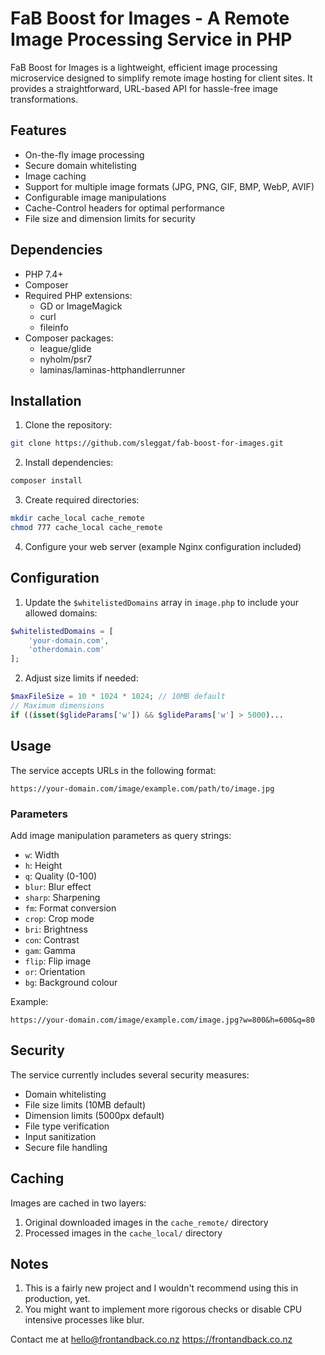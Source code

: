 # FaB Boost for Images - A Remote Image Processing Service in PHP

FaB Boost for Images is a lightweight, efficient image processing microservice designed to simplify remote image hosting for client sites. It provides a straightforward, URL-based API for hassle-free image transformations.

## Features

- On-the-fly image processing
- Secure domain whitelisting
- Image caching
- Support for multiple image formats (JPG, PNG, GIF, BMP, WebP, AVIF)
- Configurable image manipulations
- Cache-Control headers for optimal performance
- File size and dimension limits for security

## Dependencies

- PHP 7.4+
- Composer
- Required PHP extensions:
  - GD or ImageMagick
  - curl
  - fileinfo
- Composer packages:
  - league/glide
  - nyholm/psr7
  - laminas/laminas-httphandlerrunner

## Installation

1. Clone the repository:

```bash
git clone https://github.com/sleggat/fab-boost-for-images.git
```

2. Install dependencies:

```bash
composer install
```

3. Create required directories:

```bash
mkdir cache_local cache_remote
chmod 777 cache_local cache_remote
```

4. Configure your web server (example Nginx configuration included)

## Configuration

1. Update the `$whitelistedDomains` array in `image.php` to include your allowed domains:

```php
$whitelistedDomains = [
    'your-domain.com',
    'otherdomain.com'
];
```

2. Adjust size limits if needed:

```php
$maxFileSize = 10 * 1024 * 1024; // 10MB default
// Maximum dimensions
if ((isset($glideParams['w']) && $glideParams['w'] > 5000)...
```

## Usage

The service accepts URLs in the following format:

```
https://your-domain.com/image/example.com/path/to/image.jpg
```

### Parameters

Add image manipulation parameters as query strings:

- `w`: Width
- `h`: Height
- `q`: Quality (0-100)
- `blur`: Blur effect
- `sharp`: Sharpening
- `fm`: Format conversion
- `crop`: Crop mode
- `bri`: Brightness
- `con`: Contrast
- `gam`: Gamma
- `flip`: Flip image
- `or`: Orientation
- `bg`: Background colour

Example:

```
https://your-domain.com/image/example.com/image.jpg?w=800&h=600&q=80
```

## Security

The service currently includes several security measures:

- Domain whitelisting
- File size limits (10MB default)
- Dimension limits (5000px default)
- File type verification
- Input sanitization
- Secure file handling

## Caching

Images are cached in two layers:

1. Original downloaded images in the `cache_remote/` directory
2. Processed images in the `cache_local/` directory

## Notes

1. This is a fairly new project and I wouldn't recommend using this in production, yet.
2. You might want to implement more rigorous checks or disable CPU intensive processes like blur.

Contact me at hello@frontandback.co.nz
https://frontandback.co.nz
